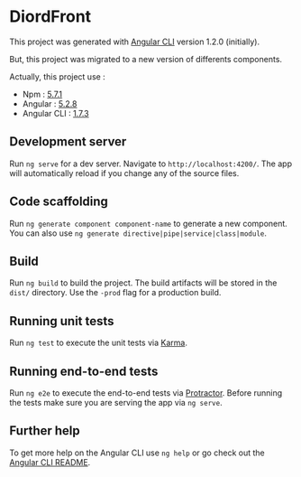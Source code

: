 # DiordFront

This project was generated with [Angular CLI](https://github.com/angular/angular-cli) version 1.2.0 (initially).

But, this project was migrated to a new version of differents components.

Actually, this project use : 
- Npm : [5.7.1](https://github.com/npm/npm/releases/tag/v5.7.1)
- Angular : [5.2.8](https://github.com/angular/angular/blob/master/CHANGELOG.md)
- Angular CLI : [1.7.3](https://github.com/angular/angular-cli/releases/tag/v1.7.3)

## Development server

Run `ng serve` for a dev server. Navigate to `http://localhost:4200/`. The app will automatically reload if you change any of the source files.

## Code scaffolding

Run `ng generate component component-name` to generate a new component. You can also use `ng generate directive|pipe|service|class|module`.

## Build

Run `ng build` to build the project. The build artifacts will be stored in the `dist/` directory. Use the `-prod` flag for a production build.

## Running unit tests

Run `ng test` to execute the unit tests via [Karma](https://karma-runner.github.io).

## Running end-to-end tests

Run `ng e2e` to execute the end-to-end tests via [Protractor](http://www.protractortest.org/).
Before running the tests make sure you are serving the app via `ng serve`.

## Further help

To get more help on the Angular CLI use `ng help` or go check out the [Angular CLI README](https://github.com/angular/angular-cli/blob/master/README.md).
